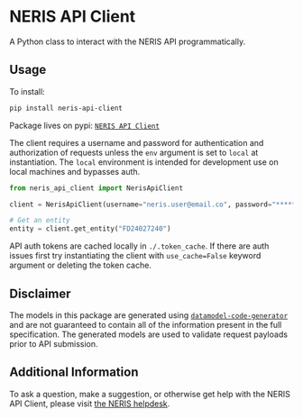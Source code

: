 # NERIS API Client

A Python class to interact with the NERIS API programmatically.

## Usage

To install:
```bash
pip install neris-api-client
```
Package lives on pypi: [`NERIS API Client`](https://pypi.org/project/neris-api-client/)

The client requires a username and password for authentication and authorization of requests unless the `env` argument is set to `local`
at instantiation. The `local` environment is intended for development use on local machines and bypasses auth.

```python
from neris_api_client import NerisApiClient

client = NerisApiClient(username="neris.user@email.co", password="*******", env="dev")

# Get an entity
entity = client.get_entity("FD24027240")
```

API auth tokens are cached locally in `./.token_cache`. If there are auth issues first try instantiating the client with `use_cache=False`
keyword argument or deleting the token cache.

## Disclaimer
The models in this package are generated using [`datamodel-code-generator`](https://github.com/koxudaxi/datamodel-code-generator) and are not guaranteed
to contain all of the information present in the full specification. The generated models are used to validate request payloads prior to
API submission.

## Additional Information
To ask a question, make a suggestion, or otherwise get help with the NERIS API Client, please visit [the NERIS helpdesk](https://neris.atlassian.net/servicedesk/customer/portals).
